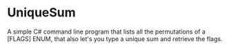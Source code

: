 # UniqueSum
A simple C# command line program that lists all the permutations of a [FLAGS] ENUM, that also let's you type a unique sum and retrieve the flags.
